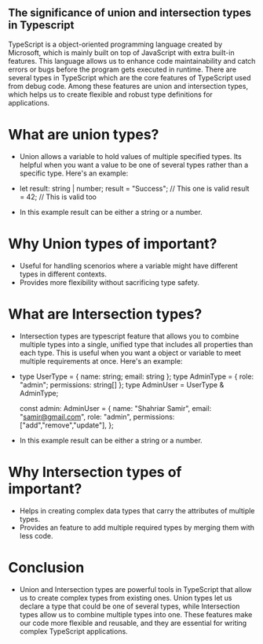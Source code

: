 ## The significance of union and intersection types in Typescript
TypeScript is a object-oriented programming language created by Microsoft, which is mainly built on top of JavaScript with extra built-in features. This language allows us to enhance code maintainability and catch errors or bugs before the program gets executed in runtime. There are several types in TypeScript which are the core features of TypeScript used from debug code. Among these features are union and intersection types, which helps us to create flexible and robust type definitions for applications.

# What are union types?
- Union allows a variable to hold values of multiple specified types. Its helpful when you want a value to be one of several types rather than a specific type. Here's an example:

- let result: string | number;
  result = "Success"; // This one is valid
  result = 42; // This is valid too

- In this example result can be either a string or a number.

# Why Union types of important?
- Useful for handling scenorios where a variable might have different types in different contexts.
- Provides more flexibility without sacrificing type safety.

# What are Intersection types?
- Intersection types are typescript feature that allows you to combine multiple types into a single, unified type that includes all properties than each type. This is useful when you want a object or variable to meet multiple requirements at once. Here's an example:

- type UserType = { name: string; email: string };
  type AdminType = { role: "admin"; permissions: string[] };
  type AdminUser = UserType & AdminType;

  const admin: AdminUser = {
  name: "Shahriar Samir",
  email: "samir@gmail.com",
  role: "admin",
  permissions: ["add","remove","update"],
};

- In this example result can be either a string or a number.

# Why Intersection types of important?
- Helps in creating complex data types that carry the attributes of multiple types.
- Provides an feature to add multiple required types by merging them with less code.


# Conclusion
- Union and Intersection types are powerful tools in TypeScript that allow us to create complex types from existing ones. Union types let us declare a type that could be one of several types, while Intersection types allow us to combine multiple types into one. These features make our code more flexible and reusable, and they are essential for writing complex TypeScript applications.

